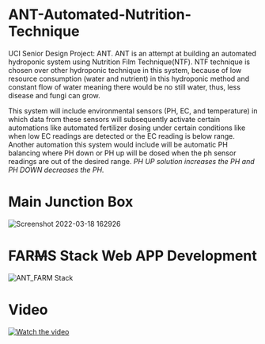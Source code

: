 # ANT-Automated-Nutrition-Technique
UCI Senior Design Project: ANT. ANT is an attempt at building an automated hydroponic system using Nutrition Film Technique(NTF). NTF technique is chosen over other hydroponic technique in this system, because of low resource consumption (water and nutrient) in this hydroponic method and constant flow of water meaning there would be no still water, thus, less disease and fungi can grow.  

This system will include environmental sensors (PH, EC, and temperature) in which data from these sensors will subsequently activate certain automations like automated fertilizer dosing under certain conditions like when low EC readings are detected or the EC reading is below range. Another automation this system would include will be automatic PH balancing where PH down or PH up will be dosed when the ph sensor readings are out of the desired range.
*PH UP solution increases the PH and PH DOWN decreases the PH.*

# Main Junction Box
![Screenshot 2022-03-18 162926](https://user-images.githubusercontent.com/81543048/159096678-b0b8ce7d-6843-44e4-8cee-ecaebb4a2d32.png)

# FAR~~M~~S Stack Web APP Development
![ANT_FARM Stack](https://user-images.githubusercontent.com/81543048/158913606-9f3dc8c1-3369-4925-8cf2-6f89fc34f374.svg)

# Video
[![Watch the video](http://img.youtube.com/vi/HFA_pV7wh8E/maxresdefault.jpg)](https://www.youtube.com/watch?v=HFA_pV7wh8E)


